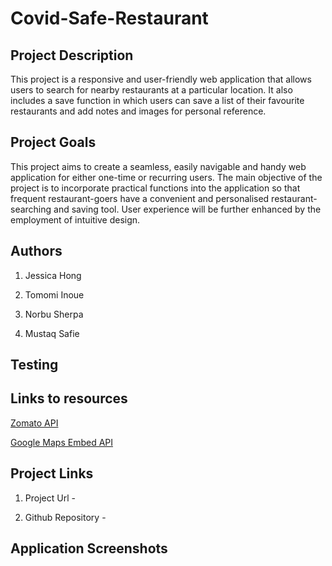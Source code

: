 # Covid-Safe-Restaurant

## Project Description

This  project is a responsive and user-friendly web application that allows users to search for nearby restaurants at a particular location. It also includes a save function in which users can save a list of their favourite restaurants and add notes and images for personal reference. 

## Project Goals

This project aims to create a seamless, easily navigable and handy web application for either one-time or recurring users. The main objective of the project is to incorporate practical functions into the application so that frequent restaurant-goers have a convenient and personalised restaurant-searching and saving tool. User experience will be further enhanced by the employment of intuitive design.

## Authors

 1. Jessica Hong

 2. Tomomi Inoue

 3. Norbu Sherpa

 4. Mustaq Safie

## Testing


## Links to resources

[Zomato API](https://developers.zomato.com/api?lang=id)

[Google Maps Embed API](https://developers.google.com/maps/documentation/embed/get-started)

## Project Links

1. Project Url -

2. Github Repository -

## Application Screenshots
